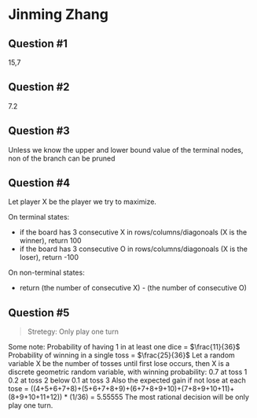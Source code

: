 # Jinming Zhang
## Question #1
15,7
## Question #2
7.2
## Question #3
Unless we know the upper and lower bound value of the terminal nodes, non of the branch can be pruned
## Question #4
Let player X be the player we try to maximize.

On terminal states:
- if the board has 3 consecutive X in rows/columns/diagonoals (X is the winner), return 100
- if the board has 3 consecutive O in rows/columns/diagonoals (X is the loser), return -100

On non-terminal states:
- return (the number of consecutive X) - (the number of consecutive O)
## Question #5
> Stretegy: Only play one turn

Some note:
Probability of having 1 in at least one dice = $\frac{11}{36}$
Probability of winning in a single toss = $\frac{25}{36}$
Let a random variable X be the number of tosses until first lose occurs, then X is a discrete geometric random variable, with winning probability:
0.7 at toss 1
0.2 at toss 2
below 0.1 at toss 3
Also  the expected gain if not lose at each tose = ((4+5+6+7+8)+(5+6+7+8+9)+(6+7+8+9+10)+(7+8+9+10+11)+(8+9+10+11+12)) \* (1/36) =  5.55555
The most rational decision will be only play one turn.